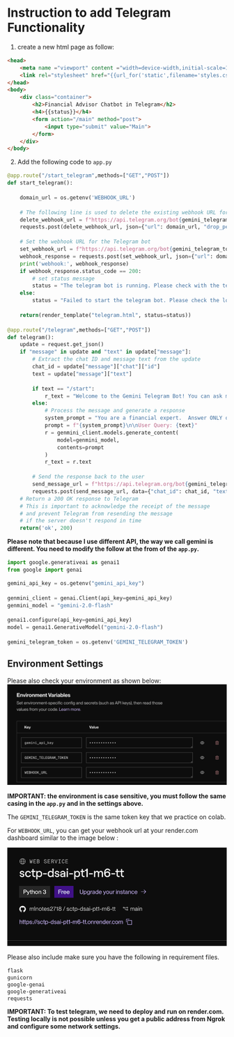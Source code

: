 # Instruction to add Telegram Functionality

1. create a new html page as follow:

```html
<head>
    <meta name ="viewport" content ="width=device-width,initial-scale=1.0">
    <link rel="stylesheet" href="{{url_for('static',filename='styles.css')}}">
</head>
<body>
    <div class="container">
        <h2>Financial Advisor Chatbot in Telegram</h2>
        <h4>{{status}}</h4>
        <form action="/main" method="post">         
            <input type="submit" value="Main">
        </form>
    </div>
</body>
```

2. Add the following code to `app.py`

```python
@app.route("/start_telegram",methods=["GET","POST"])
def start_telegram():

    domain_url = os.getenv('WEBHOOK_URL')

    # The following line is used to delete the existing webhook URL for the Telegram bot
    delete_webhook_url = f"https://api.telegram.org/bot{gemini_telegram_token}/deleteWebhook"
    requests.post(delete_webhook_url, json={"url": domain_url, "drop_pending_updates": True})
    
    # Set the webhook URL for the Telegram bot
    set_webhook_url = f"https://api.telegram.org/bot{gemini_telegram_token}/setWebhook?url={domain_url}/telegram"
    webhook_response = requests.post(set_webhook_url, json={"url": domain_url, "drop_pending_updates": True})
    print('webhook:', webhook_response)
    if webhook_response.status_code == 200:
        # set status message
        status = "The telegram bot is running. Please check with the telegram bot. @gemini_tt_bot"
    else:
        status = "Failed to start the telegram bot. Please check the logs."
    
    return(render_template("telegram.html", status=status))

@app.route("/telegram",methods=["GET","POST"])
def telegram():
    update = request.get_json()
    if "message" in update and "text" in update["message"]:
        # Extract the chat ID and message text from the update
        chat_id = update["message"]["chat"]["id"]
        text = update["message"]["text"]

        if text == "/start":
            r_text = "Welcome to the Gemini Telegram Bot! You can ask me any finance-related questions."
        else:
            # Process the message and generate a response
            system_prompt = "You are a financial expert.  Answer ONLY questions related to finance, economics, investing, and financial markets. If the question is not related to finance, state that you cannot answer it."
            prompt = f"{system_prompt}\n\nUser Query: {text}"
            r = genmini_client.models.generate_content(
                model=genmini_model,
                contents=prompt
            )
            r_text = r.text
        
        # Send the response back to the user
        send_message_url = f"https://api.telegram.org/bot{gemini_telegram_token}/sendMessage"
        requests.post(send_message_url, data={"chat_id": chat_id, "text": r_text})
    # Return a 200 OK response to Telegram
    # This is important to acknowledge the receipt of the message
    # and prevent Telegram from resending the message
    # if the server doesn't respond in time
    return('ok', 200)
```
**Please note that because I use different API, the way we call gemini is different. You need to modify the follow at the from of the `app.py`.**

```python
import google.generativeai as genai1
from google import genai
```

```python
gemini_api_key = os.getenv("gemini_api_key")

genmini_client = genai.Client(api_key=gemini_api_key)
genmini_model = "gemini-2.0-flash"

genai1.configure(api_key=gemini_api_key)
model = genai1.GenerativeModel("gemini-2.0-flash")

gemini_telegram_token = os.getenv('GEMINI_TELEGRAM_TOKEN')
```

## Environment Settings
Please also check your environment as shown below:
![alt text](../assest/render_env.png)

**IMPORTANT: the environment is case sensitive, you must follow the same casing in the `app.py` and in the settings above.**

The `GEMINI_TELEGRAM_TOKEN` is the same token key that we practice on colab.

For `WEBHOOK_URL`, you can get your webhook url at your render.com dashboard similar to the image below :

![alt text](../assest/url.png)

Please also include make sure you have the following in requirement files.
```text
flask
gunicorn
google-genai
google-generativeai
requests
```

**IMPORTANT: To test telegram, we need to deploy and run on render.com. Testing locally is not possible unless you get a public address from Ngrok and configure some network settings.**